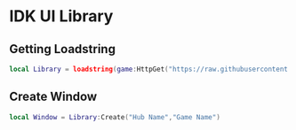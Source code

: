 # IDK UI Library

## Getting Loadstring
```lua
local Library = loadstring(game:HttpGet("https://raw.githubusercontent.com/Mapple7777/UI-Librarys/main/UI-1/UI.lua"))()
```
## Create Window
```lua
local Window = Library:Create("Hub Name","Game Name")
```
